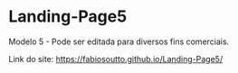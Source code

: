 # Landing-Page5

Modelo 5 - Pode ser editada para diversos fins comerciais.

Link do site: https://fabiosoutto.github.io/Landing-Page5/
